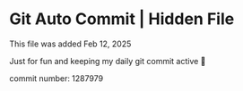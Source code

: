 # Git Auto Commit | Hidden File

This file was added Feb 12, 2025

Just for fun and keeping my daily git commit active 🤪

commit number: 1287979
